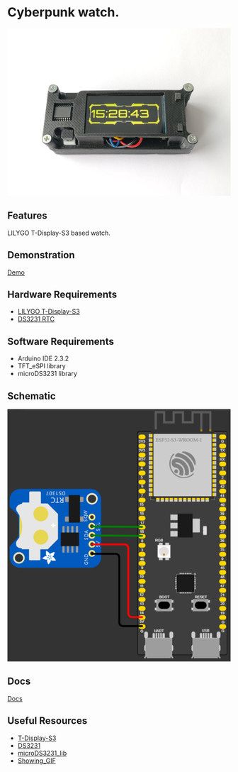 # Cyberpunk watch.
![alt text](./Docs/Image.jpg)
## Features
LILYGO T-Display-S3 based watch.
## Demonstration
[Demo](https://youtu.be/4hzm1pmmMfs)
## Hardware Requirements
- [LILYGO T-Display-S3](https://www.lilygo.cc/products/t-display-s3)
- [DS3231 RTC](https://aliexpress.ru/item/32315883368.html?sku_id=58978523933&spm=a2g2w.stores.seller_list.7.fbcc7a259Fiern)
## Software Requirements
- Arduino IDE 2.3.2
- TFT_eSPI library
- microDS3231 library
## Schematic
![Scheme](./Docs/Scheme.png)
## Docs
[Docs](https://github.com/AndrewAbramow/Cyberpunk_watch/tree/main/Docs)
## Useful Resources
- [T-Display-S3](https://github.com/Xinyuan-LilyGO/T-Display-S3)
- [DS3231](https://www.es.co.th/Schemetic/PDF/DS3231.PDF)
- [microDS3231_lib](https://github.com/GyverLibs/microDS3231)
- [Showing_GIF](https://youtu.be/-h9Vm0Ow_Is?si=F7W1tuOPYlpkoman)
